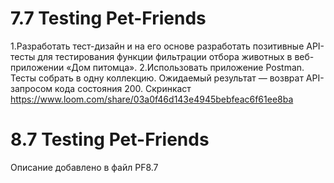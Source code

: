 # 7.7 Testing Pet-Friends
1.Разработать тест-дизайн и на его основе разработать позитивные API-тесты для тестирования функции фильтрации отбора животных в веб-приложении «Дом питомца».
2.Использовать приложение Postman. Тесты собрать в одну коллекцию. Ожидаемый результат — возврат API-запросом кода состояния 200. 
Скринкаст https://www.loom.com/share/03a0f46d143e4945bebfeac6f61ee8ba
# 8.7 Testing Pet-Friends 
Описание добавлено в файл PF8.7

